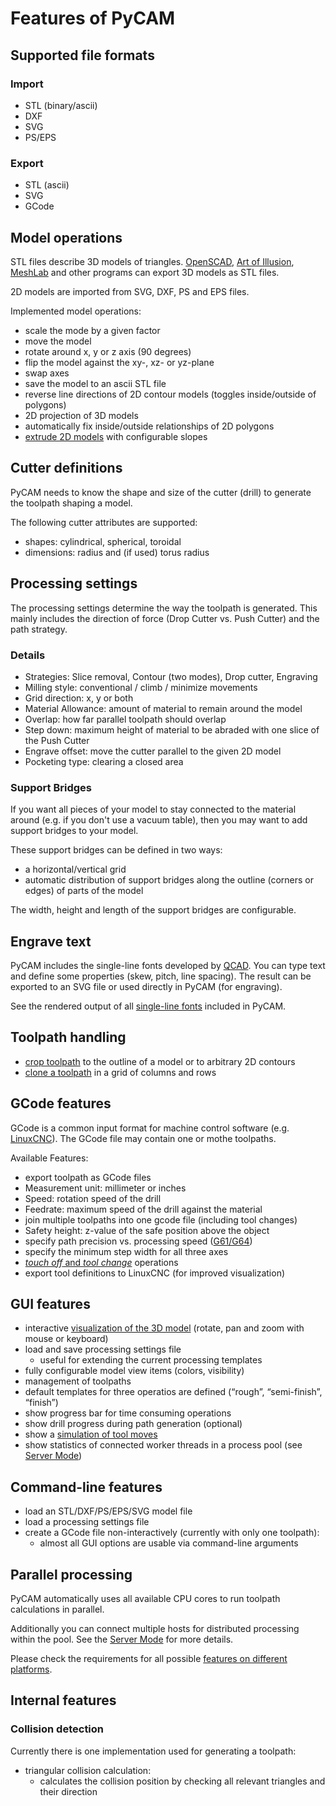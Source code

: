 Features of PyCAM
=================

Supported file formats
----------------------

### Import

-   STL (binary/ascii)
-   DXF
-   SVG
-   PS/EPS

### Export

-   STL (ascii)
-   SVG
-   GCode

Model operations
----------------

STL files describe 3D models of triangles.
[OpenSCAD](http://openscad.org), [Art of
Illusion](http://www.artofillusion.org/),
[MeshLab](http://meshlab.sourceforge.net/) and other programs can export
3D models as STL files.

2D models are imported from SVG, DXF, PS and EPS files.

Implemented model operations:

-   scale the mode by a given factor
-   move the model
-   rotate around x, y or z axis (90 degrees)
-   flip the model against the xy-, xz- or yz-plane
-   swap axes
-   save the model to an ascii STL file
-   reverse line directions of 2D contour models (toggles inside/outside
    of polygons)
-   2D projection of 3D models
-   automatically fix inside/outside relationships of 2D polygons
-   [extrude 2D models](http://fab.senselab.org/node/227) with
    configurable slopes

Cutter definitions
------------------

PyCAM needs to know the shape and size of the cutter (drill) to generate
the toolpath shaping a model.

The following cutter attributes are supported:

-   shapes: cylindrical, spherical, toroidal
-   dimensions: radius and (if used) torus radius

Processing settings
-------------------

The processing settings determine the way the toolpath is generated.
This mainly includes the direction of force (Drop Cutter vs. Push
Cutter) and the path strategy.

### Details

-   Strategies: Slice removal, Contour (two modes), Drop cutter,
    Engraving
-   Milling style: conventional / climb / minimize movements
-   Grid direction: x, y or both
-   Material Allowance: amount of material to remain around the model
-   Overlap: how far parallel toolpath should overlap
-   Step down: maximum height of material to be abraded with one slice
    of the Push Cutter
-   Engrave offset: move the cutter parallel to the given 2D model
-   Pocketing type: clearing a closed area

### Support Bridges

If you want all pieces of your model to stay connected to the material
around (e.g. if you don't use a vacuum table), then you may want to add
support bridges to your model.

These support bridges can be defined in two ways:

-   a horizontal/vertical grid
-   automatic distribution of support bridges along the outline (corners
    or edges) of parts of the model

The width, height and length of the support bridges are configurable.

Engrave text
------------

PyCAM includes the single-line fonts developed by
[QCAD](http://qcad.org). You can type text and define some properties
(skew, pitch, line spacing). The result can be exported to an SVG file
or used directly in PyCAM (for engraving).

See the rendered output of all [single-line fonts](engrave-fonts.md) included in PyCAM.

Toolpath handling
-----------------

-   [crop toolpath](http://fab.senselab.org/en/blog/cropping-toolpaths-model-outline)
    to the outline of a model or to arbitrary 2D contours
-   [clone a toolpath](http://fab.senselab.org/en/blog/cloning-toolpath-mass-production)
    in a grid of columns and rows

GCode features
--------------

GCode is a common input format for machine control software (e.g.
[LinuxCNC](http://www.linuxcnc.org/)). The GCode file may contain one or mothe
toolpaths.

Available Features:

-   export toolpath as GCode files
-   Measurement unit: millimeter or inches
-   Speed: rotation speed of the drill
-   Feedrate: maximum speed of the drill against the material
-   join multiple toolpaths into one gcode file (including tool changes)
-   Safety height: z-value of the safe position above the object
-   specify path precision vs. processing speed
    ([G61/G64](http://www.linuxcnc.org/docs/html/gcode_main.html#G61,%20G61.1,%20G64%20Path%20Control%7CGCode))
-   specify the minimum step width for all three axes
-   [*touch off* and *tool change*](touch-off.md) operations
-   export tool definitions to LinuxCNC (for improved visualization)

GUI features
------------

-   interactive [visualization of the 3D model](3d-view)
    (rotate, pan and zoom with mouse or keyboard)
-   load and save processing settings file
    -   useful for extending the current processing templates
-   fully configurable model view items (colors, visibility)
-   management of toolpaths
-   default templates for three operatios are defined (“rough”,
    “semi-finish”, “finish”)
-   show progress bar for time consuming operations
-   show drill progress during path generation (optional)
-   show a
    [simulation of tool moves](http://fab.senselab.org/en/blog/new-simulation-mode-video-tutorial)
-   show statistics of connected worker threads in a process pool
    (see [Server Mode](server-mode.md))

Command-line features
---------------------

-   load an STL/DXF/PS/EPS/SVG model file
-   load a processing settings file
-   create a GCode file non-interactively (currently with only one
    toolpath):
    -   almost all GUI options are usable via command-line arguments

Parallel processing
-------------------

PyCAM automatically uses all available CPU cores to run toolpath
calculations in parallel.

Additionally you can connect multiple hosts for distributed processing
within the pool. See the [Server Mode](server-mode.md) for more
details.

Please check the requirements for all possible
[features on different platforms](parallel-processing).

Internal features
-----------------

### Collision detection

Currently there is one implementation used for generating a toolpath:

-   triangular collision calculation:
    -   calculates the collision position by checking all relevant
        triangles and their direction
